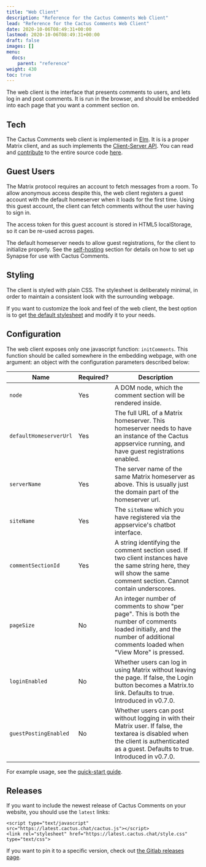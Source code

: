 ```yaml
---
title: "Web Client"
description: "Reference for the Cactus Comments Web Client"
lead: "Reference for the Cactus Comments Web Client"
date: 2020-10-06T08:49:31+00:00
lastmod: 2020-10-06T08:49:31+00:00
draft: false
images: []
menu:
  docs:
    parent: "reference"
weight: 430
toc: true
---
```


The web client is the interface that presents comments to users, and lets log in and post comments.
It is run in the browser, and should be embedded into each page that you want a comment section on.

## Tech

The Cactus Comments web client is implemented in [Elm](https://elm-lang.org/).
It is is a proper Matrix client, and as such implements the [Client-Server API](https://matrix.org/docs/spec/client_server/r0.6.1).
You can read and
[contribute](../../community/contribute/) to the entire source code
[here](https://gitlab.com/cactus-comments/cactus-appservice).


## Guest Users

The Matrix protocol requires an account to fetch messages from a room.
To allow anonymous access despite this, the web client registers a guest account with the default homeserver when it loads for the first time.
Using this guest account, the client can fetch comments without the user having to sign in.

The access token for this guest account is stored in HTML5 localStorage, so it can be re-used across pages.

The default homeserver needs to allow guest registrations, for the client to initialize properly.
See the [self-hosting](../../self-hosting/howto) section for details on how to set up Synapse for use with Cactus Comments.


## Styling

The client is styled with plain CSS.
The stylesheet is deliberately minimal, in order to maintain a consistent look with the surrounding webpage.

If you want to customize the look and feel of the web client, the best option is to get [the default stylesheet](https://gitlab.com/cactus-comments/cactus-client/-/blob/main/src/style.css) and modify it to your needs.


## Configuration

The web client exposes only one javascript function: `initComments`.
This function should be called somewhere in the embedding webpage, with one argument: an object with the configuration parameters described below:

| Name                      | Required?   | Description                                                                                                                                                                      |
| ------------------------- | ----------- | -------------------------------------------------------------------------------------------------------------------------------------------------------------------------------- |
| `node`                    | Yes         | A DOM node, which the comment section will be rendered inside.                                                                                                                   |
| `defaultHomeserverUrl`    | Yes         | The full URL of a Matrix homeserver. This homeserver needs to have an instance of the Cactus appservice running, and have guest registrations enabled.                           |
| `serverName`              | Yes         | The server name of the same Matrix homeserver as above. This is usually just the domain part of the  homeserver url.
| `siteName`                | Yes         | The `siteName` which you have registered via the appservice's chatbot interface.
| `commentSectionId`        | Yes         | A string identifying the comment section used. If two client instances have the same string here, they will show the same comment section. Cannot contain underscores.
| `pageSize`                | No          | An integer number of comments to show "per page". This is both the number of comments loaded initially, and the number of additional comments loaded when "View More" is pressed.
| `loginEnabled`            | No          | Whether users can log in using Matrix without leaving the page. If false, the Login button becomes a Matrix.to link. Defaults to true. Introduced in v0.7.0.
| `guestPostingEnabled`     | No          | Whether users can post without logging in with their Matrix user. If false, the textarea is disabled when the client is authenticated as a guest. Defaults to true. Introduced in v0.7.0.

For example usage, see the [quick-start guide](../../getting-started/quick-start).


## Releases

If you want to include the newest release of Cactus Comments on your website,
you should use the `latest` links:

```
<script type="text/javascript" src="https://latest.cactus.chat/cactus.js"></script>
<link rel="stylesheet" href="https://latest.cactus.chat/style.css" type="text/css">
```

If you want to pin it to a specific version, check out [the Gitlab releases
page](https://gitlab.com/cactus-comments/cactus-client/-/releases).
